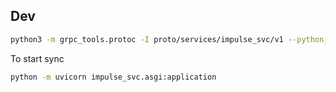 ## Dev
```bash
python3 -m grpc_tools.protoc -I proto/services/impulse_svc/v1 --python_out=services/impulse_svc/grpc_service --grpc_python_out=services/impulse_svc/grpc_service proto/services/impulse_svc/v1/impulse_svc.proto
```

To start sync 
```bash
python -m uvicorn impulse_svc.asgi:application
```